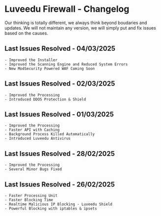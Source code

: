 # Luveedu Firewall - Changelog

Our thinking is totally different, we always think beyond boudaries and updates. We will not maintain any version, we will simply put and fix issues based on the causes.

## Last Issues Resolved - 04/03/2025

```
- Improved the Installer
- Improved the Scanning Engine and Reduced System Errors
- New ModSecurity Powered WAF Coming Soon
```

## Last Issues Resolved - 02/03/2025

```
- Improved the Processing
- Introduced DDOS Protection & Shield
```

## Last Issues Resolved - 01/03/2025

```
- Improved the Processing
- Faster API with Caching
- Background Process Killed Automatically
- Introduced Luveedu Antivirus
```

## Last Issues Resolved - 28/02/2025

```
- Improved the Processing
- Several Minor Bugs Fixed
```

## Last Issues Resolved - 26/02/2025

```
- Faster Processing Unit
- Faster Blocking Time
- Realtime Malicious IP Blocking - Luveedu Shield
- Powerful Blocking with iptables & ipsets
```